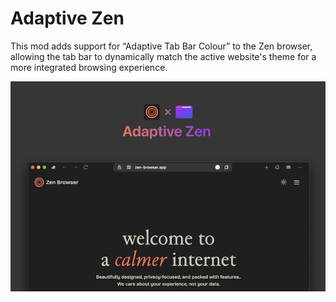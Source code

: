 # Adaptive Zen

This mod adds support for “Adaptive Tab Bar Colour” to the Zen browser, allowing the tab bar to dynamically match the active website's theme for a more integrated browsing experience.

![preview](preview.png)
